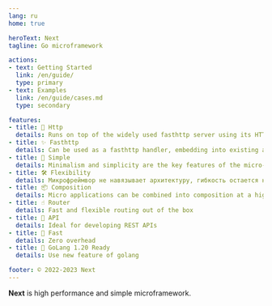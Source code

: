 ```yaml
---
lang: ru
home: true

heroText: Next
tagline: Go microframework

actions:
- text: Getting Started
  link: /en/guide/
  type: primary
- text: Examples
  link: /en/guide/cases.md
  type: secondary

features:
- title: 🐝 Http
  details: Runs on top of the widely used fasthttp server using its HTTP layer
- title: ✨ Fasthttp
  details: Can be used as a fasthttp handler, embedding into existing applications on fasthttp
- title: 🍿 Simple
  details: Minimalism and simplicity are the key features of the micro-framework
- title: 🛠 Flexibility
  details: Микрофреймвор не навязывает архитектуру, гибкость остается на стороне разработчика
- title: 📦 Composition
  details: Micro applications can be combined into composition at a higher level
- title: ☝ Router
  details: Fast and flexible routing out of the box
- title: 🤖 API
  details: Ideal for developing REST APIs
- title: 🚀 Fast
  details: Zero overhead
- title: 🎉 GoLang 1.20 Ready
  details: Use new feature of golang

footer: © 2022-2023 Next
---
```



**Next** is high performance and simple microframework.


[//]: # (/{{ $frontmatter.lang }}/guide/)